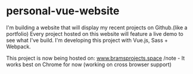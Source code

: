 # personal-vue-website

I'm building a website that will display my recent projects on Github.(like a portfolio)
Every project hosted on this website will feature a live demo to see what I've build.
I'm developing this project with Vue.js, Sass + Webpack. 

This project is now being hosted on: www.bramsprojects.space
/note - It works best on Chrome for now (working on cross browser support)